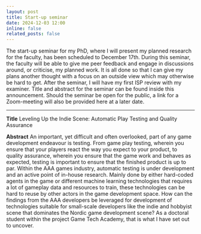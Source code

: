 ```yaml
---
layout: post
title: Start-up seminar
date: 2024-12-03 12:00
inline: false
related_posts: false
---
```


The start-up seminar for my PhD, where I will present my planned research for the faculty, has been scheduled to December 17th. During this seminar, the faculty will be able to give me peer feedback and engage in discussions around, or criticise, my planned work. It is all done so that I can give my plans another thought with a focus on an outside view which may otherwise be hard to get. After the seminar, I will have my first ISP review with my examiner. Title and abstract for the seminar can be found inside this announcement. Should the seminar be open for the public, a link for a Zoom-meeting will also be provided here at a later date.

---

**Title**
Leveling Up the Indie Scene: Automatic Play Testing and Quality Assurance
 
**Abstract**
An important, yet difficult and often overlooked, part of any game development endeavour is testing. From game play testing, wherein you ensure that your players react the way you expect to your product, to quality assurance, wherein you ensure that the game work and behaves as expected, testing is important to ensure that the finished product is up to par. Within the AAA games industry, automatic testing is under development and an active point of in-house research. Mainly done by either hard-coded agents in the game or different machine learning technologies that requires a lot of gameplay data and resources to train, these technologies can be hard to reuse by other actors in the game development space. How can the findings from the AAA developers be leveraged for development of technologies suitable for small-scale developers like the indie and hobbyist scene that dominates the Nordic game development scene? As a doctoral student within the project Game Tech Academy, that is what I have set out to uncover.